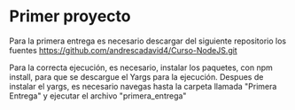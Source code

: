 # Primer proyecto
Para la primera entrega es necesario descargar del siguiente repositorio los fuentes
https://github.com/andrescadavid4/Curso-NodeJS.git

Para la correcta ejecución, es necesario, instalar los paquetes, con npm install, para que se descargue el Yargs para la ejecución.
Despues de instalar el yargs, es necesario navegas hasta la carpeta llamada "Primera Entrega" y ejecutar el archivo "primera_entrega"
